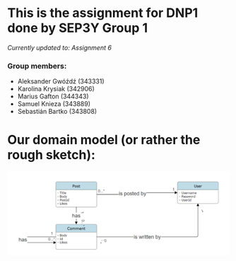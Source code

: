 # This is the assignment for DNP1 done by SEP3Y Group 1 
*Currently updated to: Assignment 6*
### Group members:
- Aleksander Gwóźdź (343331)
- Karolina Krysiak (342906)
- Marius Gafton (344343)
- Samuel Knieza (343889)
- Sebastián Bartko (343808)

# Our domain model (or rather the rough sketch):
![Domain model](https://github.com/BobSysDev/DNP1-Assignments/blob/main/image.png?raw=true)
